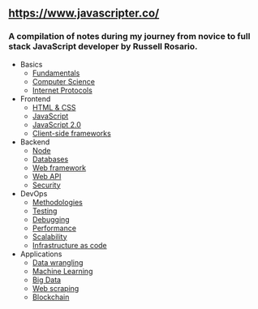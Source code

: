 ## https://www.javascripter.co/

### A compilation of notes during my journey from novice to full stack JavaScript developer by Russell Rosario.

- Basics
  - [Fundamentals](content/basics/fundamentals.md)
  - [Computer Science](content/basics/cs.md)
  - [Internet Protocols](content/basics/ip.md)
- Frontend
  - [HTML & CSS](content/frontend/html_css.md)
  - [JavaScript](content/frontend/js.md)
  - [JavaScript 2.0](content/frontend/js2.md)
  - [Client-side frameworks](content/frontend/frameworks.md)
- Backend
  - [Node](content/backend/node.md)
  - [Databases](content/backend/databases.md)
  - [Web framework](content/backend/web_framework.md)
  - [Web API](content/backend/web_api.md)
  - [Security](content/backend/security.md)
- DevOps
  - [Methodologies](content/devops/methodologies.md)
  - [Testing](content/devops/testing.md)
  - [Debugging](content/devops/debugging.md)
  - [Performance](content/devops/performance.md)
  - [Scalability](content/devops/scalability.md)
  - [Infrastructure as code](content/devops/iac.md)
- Applications
  - [Data wrangling](content/applications/data_wrangling.md)
  - [Machine Learning](content/applications/machine_learning.md)
  - [Big Data](content/applications/big_data.md)
  - [Web scraping](content/applications/web_scraping.md)
  - [Blockchain](content/applications/blockchain.md)
